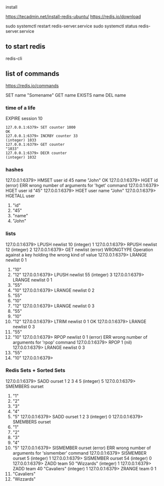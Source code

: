 install

https://tecadmin.net/install-redis-ubuntu/
https://redis.io/download


sudo systemctl restart redis-server.service
sudo systemctl status redis-server.service

## to start redis
redis-cli

## list of commands
https://redis.io/commands

SET name "Somename"
GET name
EXISTS name
DEL name


### time of a life
EXPIRE session 10


```
127.0.0.1:6379> SET counter 1000
OK
127.0.0.1:6379> INCRBY counter 33
(integer) 1033
127.0.0.1:6379> GET counter
"1033"
127.0.0.1:6379> DECR counter
(integer) 1032
```


### hashes
127.0.0.1:6379> HMSET user id 45 name "John"
OK
127.0.0.1:6379> HGET id
(error) ERR wrong number of arguments for 'hget' command
127.0.0.1:6379> HGET user id
"45"
127.0.0.1:6379> HGET user name
"John"
127.0.0.1:6379> HGETALL user
1) "id"
2) "45"
3) "name"
4) "John"


### lists
127.0.0.1:6379> LPUSH newlist 10
(integer) 1
127.0.0.1:6379> RPUSH newlist 12
(integer) 2
127.0.0.1:6379> GET newlist
(error) WRONGTYPE Operation against a key holding the wrong kind of value
127.0.0.1:6379> LRANGE newlist 0 1
1) "10"
2) "12"
127.0.0.1:6379> LPUSH newlist 55
(integer) 3
127.0.0.1:6379> LRANGE newlist 0 1
1) "55"
2) "10"
127.0.0.1:6379> LRANGE newlist 0 2
1) "55"
2) "10"
3) "12"
127.0.0.1:6379> LRANGE newlist 0 3
1) "55"
2) "10"
3) "12"
127.0.0.1:6379> LTRIM newlist 0 1
OK
127.0.0.1:6379> LRANGE newlist 0 3
1) "55"
2) "10"
127.0.0.1:6379> RPOP newlist 0 1
(error) ERR wrong number of arguments for 'rpop' command
127.0.0.1:6379> RPOP 1
(nil)
127.0.0.1:6379> LRANGE newlist 0 3
1) "55"
2) "10"
127.0.0.1:6379> 


### Redis Sets + Sorted Sets
127.0.0.1:6379> SADD ourset 1 2 3 4 5
(integer) 5
127.0.0.1:6379> SMEMBERS ourset
1) "1"
2) "2"
3) "3"
4) "4"
5) "5"
127.0.0.1:6379> SADD ourset 1 2 3
(integer) 0
127.0.0.1:6379> SMEMBERS ourset
1) "1"
2) "2"
3) "3"
4) "4"
5) "5"
127.0.0.1:6379> SISMEMBER ourset 
(error) ERR wrong number of arguments for 'sismember' command
127.0.0.1:6379> SISMEMBER ourset 5
(integer) 1
127.0.0.1:6379> SISMEMBER ourset 54
(integer) 0
127.0.0.1:6379> ZADD team 50 "Wizzards"
(integer) 1
127.0.0.1:6379> ZADD team 40 "Cavaliers"
(integer) 1
127.0.0.1:6379> ZRANGE team 0 1
1) "Cavaliers"
2) "Wizzards"
